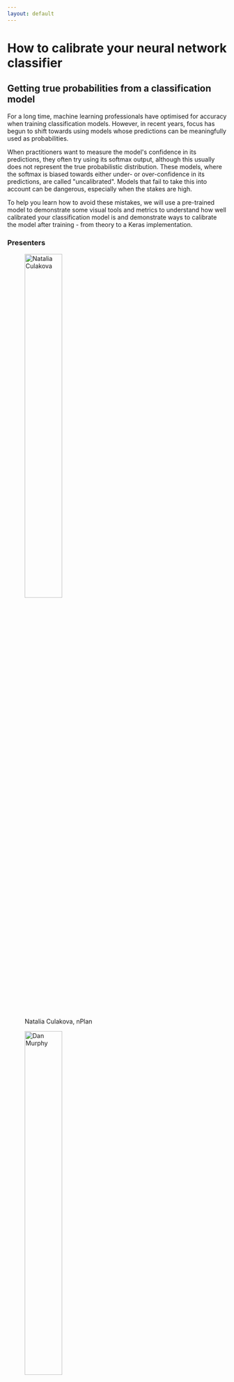 ```yaml
---
layout: default
---
```


<h1>How to calibrate your neural network classifier</h1>
<h2>Getting true probabilities from a classification model</h2>

For a long time, machine learning professionals have optimised for accuracy when training 
classification models. However, in recent years, focus has begun to shift towards using models 
whose predictions can be meaningfully used as probabilities.

When practitioners want to measure the model's confidence in its predictions, they often try using 
its softmax output, although this usually does not represent the true probabilistic distribution. 
These models, where the softmax is biased towards either under- or over-confidence in its predictions, 
are called "uncalibrated". Models that fail to take this into account can be dangerous, especially 
when the stakes are high.

To help you learn how to avoid these mistakes, we will use a pre-trained model to demonstrate some 
visual tools and metrics to understand how well calibrated your classification model is and demonstrate 
ways to calibrate the model after training - from theory to a Keras implementation.

<h3>Presenters</h3>
<div class="photo-container">
<figure>
    <img src="/assets/image/natalia.jpg" alt="Natalia Culakova" width="45%" class="blackandwhite">
    <figcaption>Natalia Culakova, nPlan</figcaption>
</figure> <figure>
    <img src="/assets/image/dan.jpg" alt="Dan Murphy" width="45%" class="blackandwhite"/>
    <figcaption>Dan Murphy, nPlan</figcaption>
</figure> 
</div>

<!--```python
calibrate.model('metadata.yaml')
```-->
